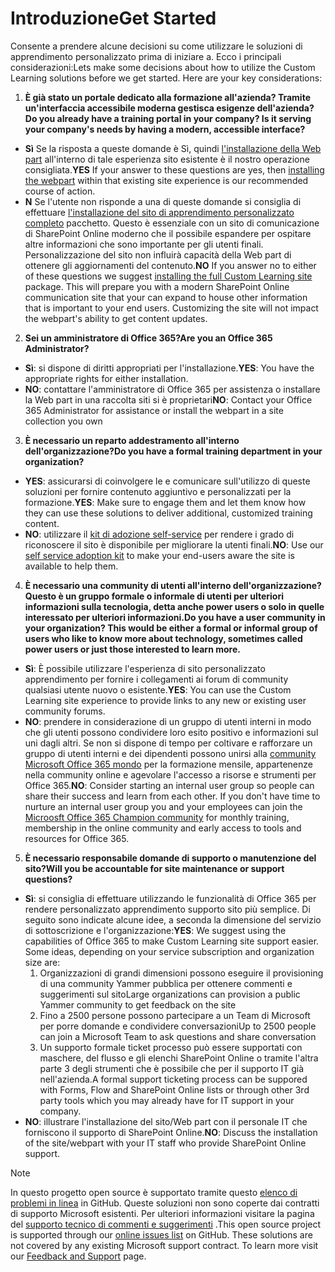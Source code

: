 # <a name="get-started"></a><span data-ttu-id="76db5-101">Introduzione</span><span class="sxs-lookup"><span data-stu-id="76db5-101">Get Started</span></span>

<span data-ttu-id="76db5-p101">Consente a prendere alcune decisioni su come utilizzare le soluzioni di apprendimento personalizzato prima di iniziare a.  Ecco i principali considerazioni:</span><span class="sxs-lookup"><span data-stu-id="76db5-p101">Lets make some decisions about how to utilize the Custom Learning solutions before we get started.  Here are your key considerations:</span></span>

1. <span data-ttu-id="76db5-104">**È già stato un portale dedicato alla formazione all'azienda?  Tramite un'interfaccia accessibile moderna gestisca esigenze dell'azienda?**</span><span class="sxs-lookup"><span data-stu-id="76db5-104">**Do you already have a training portal in your company?  Is it serving your company's needs by having a modern, accessible interface?**</span></span>

- <span data-ttu-id="76db5-105">**Sì** Se la risposta a queste domande è Sì, quindi [l'installazione della Web part](installwebpart.md) all'interno di tale esperienza sito esistente è il nostro operazione consigliata.</span><span class="sxs-lookup"><span data-stu-id="76db5-105">**YES** If your answer to these questions are yes, then [installing the webpart](installwebpart.md) within that existing site experience is our recommended course of action.</span></span>
- <span data-ttu-id="76db5-p102">**N** Se l'utente non risponde a una di queste domande si consiglia di effettuare [l'installazione del sito di apprendimento personalizzato completo](installsitepackage.md) pacchetto.  Questo è essenziale con un sito di comunicazione di SharePoint Online moderno che il possibile espandere per ospitare altre informazioni che sono importante per gli utenti finali.  Personalizzazione del sito non influirà capacità della Web part di ottenere gli aggiornamenti del contenuto.</span><span class="sxs-lookup"><span data-stu-id="76db5-p102">**NO** If you answer no to either of these questions we suggest [installing the full Custom Learning site](installsitepackage.md) package.  This will prepare you with a modern SharePoint Online communication site that your can expand to house other information that is important to your end users.  Customizing the site will not impact the webpart's ability to get content updates.</span></span> 

2. <span data-ttu-id="76db5-109">**Sei un amministratore di Office 365?**</span><span class="sxs-lookup"><span data-stu-id="76db5-109">**Are you an Office 365 Administrator?**</span></span>

- <span data-ttu-id="76db5-110">**Sì**: si dispone di diritti appropriati per l'installazione.</span><span class="sxs-lookup"><span data-stu-id="76db5-110">**YES**:  You have the appropriate rights for either installation.</span></span>
- <span data-ttu-id="76db5-111">**NO**: contattare l'amministratore di Office 365 per assistenza o installare la Web part in una raccolta siti si è proprietari</span><span class="sxs-lookup"><span data-stu-id="76db5-111">**NO**: Contact your Office 365 Administrator for assistance or install the webpart in a site collection you own</span></span>

3. <span data-ttu-id="76db5-112">**È necessario un reparto addestramento all'interno dell'organizzazione?**</span><span class="sxs-lookup"><span data-stu-id="76db5-112">**Do you have a formal training department in your organization?**</span></span>

- <span data-ttu-id="76db5-113">**YES**: assicurarsi di coinvolgere le e comunicare sull'utilizzo di queste soluzioni per fornire contenuto aggiuntivo e personalizzati per la formazione.</span><span class="sxs-lookup"><span data-stu-id="76db5-113">**YES**:  Make sure to engage them and let them know how they can use these solutions to deliver additional, customized training content.</span></span>
- <span data-ttu-id="76db5-114">**NO**: utilizzare il [kit di adozione self-service](driveadoption.md) per rendere i grado di riconoscere il sito è disponibile per migliorare la utenti finali.</span><span class="sxs-lookup"><span data-stu-id="76db5-114">**NO**:  Use our [self service adoption kit](driveadoption.md) to make your end-users aware the site is available to help them.</span></span>

4. <span data-ttu-id="76db5-115">**È necessario una community di utenti all'interno dell'organizzazione?  Questo è un gruppo formale o informale di utenti per ulteriori informazioni sulla tecnologia, detta anche power users o solo in quelle interessato per ulteriori informazioni.**</span><span class="sxs-lookup"><span data-stu-id="76db5-115">**Do you have a user community in your organization?  This would be either a formal or informal group of users who like to know more about technology, sometimes called power users or just those interested to learn more.**</span></span>

- <span data-ttu-id="76db5-116">**Sì**: È possibile utilizzare l'esperienza di sito personalizzato apprendimento per fornire i collegamenti ai forum di community qualsiasi utente nuovo o esistente.</span><span class="sxs-lookup"><span data-stu-id="76db5-116">**YES**:  You can use the Custom Learning site experience to provide links to any new or existing user community forums.</span></span>
- <span data-ttu-id="76db5-p103">**NO**: prendere in considerazione di un gruppo di utenti interni in modo che gli utenti possono condividere loro esito positivo e informazioni sul uni dagli altri.  Se non si dispone di tempo per coltivare e rafforzare un gruppo di utenti interni e dei dipendenti possono unirsi alla [community Microsoft Office 365 mondo](https://aka.ms/O365Champions) per la formazione mensile, appartenenze nella community online e agevolare l'accesso a risorse e strumenti per Office 365.</span><span class="sxs-lookup"><span data-stu-id="76db5-p103">**NO**:  Consider starting an internal user group so people can share their success and learn from each other.  If you don't have time to nurture an internal user group you and your employees can join the [Microosft Office 365 Champion community](https://aka.ms/O365Champions) for monthly training, membership in the online community and early access to tools and resources for Office 365.</span></span>

5.  <span data-ttu-id="76db5-119">**È necessario responsabile domande di supporto o manutenzione del sito?**</span><span class="sxs-lookup"><span data-stu-id="76db5-119">**Will you be accountable for site maintenance or support questions?**</span></span>

- <span data-ttu-id="76db5-p104">**Sì**: si consiglia di effettuare utilizzando le funzionalità di Office 365 per rendere personalizzato apprendimento supporto sito più semplice.  Di seguito sono indicate alcune idee, a seconda la dimensione del servizio di sottoscrizione e l'organizzazione:</span><span class="sxs-lookup"><span data-stu-id="76db5-p104">**YES**: We suggest using the capabilities of Office 365 to make Custom Learning site support easier.  Some ideas, depending on your service subscription and organization size are:</span></span>
    1. <span data-ttu-id="76db5-122">Organizzazioni di grandi dimensioni possono eseguire il provisioning di una community Yammer pubblica per ottenere commenti e suggerimenti sul sito</span><span class="sxs-lookup"><span data-stu-id="76db5-122">Large organizations can provision a public Yammer community to get feedback on the site</span></span>
    2. <span data-ttu-id="76db5-123">Fino a 2500 persone possono partecipare a un Team di Microsoft per porre domande e condividere conversazioni</span><span class="sxs-lookup"><span data-stu-id="76db5-123">Up to 2500 people can join a Microsoft Team to ask questions and share conversation</span></span>
    3. <span data-ttu-id="76db5-124">Un supporto formale ticket processo può essere supportati con maschere, del flusso e gli elenchi SharePoint Online o tramite l'altra parte 3 degli strumenti che è possibile che per il supporto IT già nell'azienda.</span><span class="sxs-lookup"><span data-stu-id="76db5-124">A formal support ticketing process can be suppored with Forms, Flow and SharePoint Online lists or through other 3rd party tools which you may already have for IT support in your company.</span></span> 
- <span data-ttu-id="76db5-125">**NO**: illustrare l'installazione del sito/Web part con il personale IT che forniscono il supporto di SharePoint Online.</span><span class="sxs-lookup"><span data-stu-id="76db5-125">**NO**:  Discuss the installation of the site/webpart with your IT staff who provide SharePoint Online support.</span></span>  

> [!NOTE]
> <span data-ttu-id="76db5-p105">In questo progetto open source è supportato tramite questo [elenco di problemi in linea](https://github.com/MicrosoftDocs/OfficeDocs-CustomLearning-pr/issues) in GitHub. Queste soluzioni non sono coperte dai contratti di supporto Microsoft esistenti.  Per ulteriori informazioni visitare la pagina del [supporto tecnico di commenti e suggerimenti](feedback.md) .</span><span class="sxs-lookup"><span data-stu-id="76db5-p105">This open source project is supported through our [online issues list](https://github.com/MicrosoftDocs/OfficeDocs-CustomLearning-pr/issues) on GitHub. These solutions are not covered by any existing Microsoft support contract.  To learn more visit our [Feedback and Support](feedback.md) page.</span></span>
